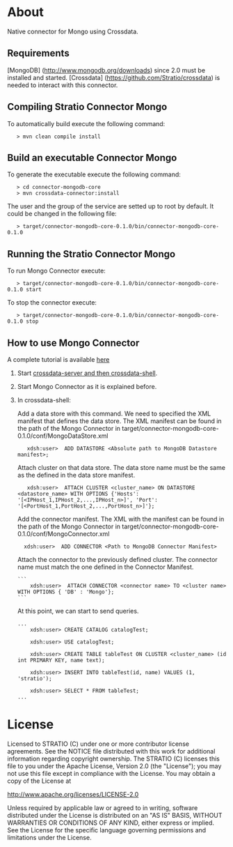 # About #

Native connector for Mongo using Crossdata.


## Requirements ##

[MongoDB] (http://www.mongodb.org/downloads) since 2.0 must be installed and started. 
[Crossdata] (https://github.com/Stratio/crossdata) is needed to interact with this connector.


## Compiling Stratio Connector Mongo ##

To automatically build execute the following command:

```
   > mvn clean compile install
```


## Build an executable Connector Mongo ##

To generate the executable execute the following command:

```
   > cd connector-mongodb-core
   > mvn crossdata-connector:install
```

The user and the group of the service are setted up to root by default. It could be changed in the following file:

```
   > target/connector-mongodb-core-0.1.0/bin/connector-mongodb-core-0.1.0
```


## Running the Stratio Connector Mongo ##

To run Mongo Connector execute:

```
   > target/connector-mongodb-core-0.1.0/bin/connector-mongodb-core-0.1.0 start
```

To stop the connector execute:

```
   > target/connector-mongodb-core-0.1.0/bin/connector-mongodb-core-0.1.0 stop
```


## How to use Mongo Connector ##

A complete tutorial is available [here](_doc/FirstSteps.md)

 1. Start [crossdata-server and then crossdata-shell](https://github.com/Stratio/crossdata).  
 2. Start Mongo Connector as it is explained before.
 3. In crossdata-shell:
    
    Add a data store with this command.  We need to specified the XML manifest that defines the data store. The XML manifest can be found in the path of the Mongo Connector in target/connector-mongodb-core-0.1.0/conf/MongoDataStore.xml
      
      ```
         xdsh:user>  ADD DATASTORE <Absolute path to MongoDB Datastore manifest>;
      ```

    Attach cluster on that data store. The data store name must be the same as the defined in the data store manifest.
    
      ```
         xdsh:user>  ATTACH CLUSTER <cluster_name> ON DATASTORE <datastore_name> WITH OPTIONS {'Hosts': '[<IPHost_1,IPHost_2,...,IPHost_n>]', 'Port': '[<PortHost_1,PortHost_2,...,PortHost_n>]'};
      ```

    Add the connector manifest. The XML with the manifest can be found in the path of the Mongo Connector in target/connector-mongodb-core-0.1.0/conf/MongoConnector.xml

       ```
         xdsh:user>  ADD CONNECTOR <Path to MongoDB Connector Manifest>
       ```
    
    Attach the connector to the previously defined cluster. The connector name must match the one defined in the 
    Connector Manifest.
    
        ```
            xdsh:user>  ATTACH CONNECTOR <connector name> TO <cluster name> WITH OPTIONS { 'DB' : 'Mongo'};
        ```
    
    At this point, we can start to send queries.
    
        ...
            xdsh:user> CREATE CATALOG catalogTest;
        
            xdsh:user> USE catalogTest;
        
            xdsh:user> CREATE TABLE tableTest ON CLUSTER <cluster_name> (id int PRIMARY KEY, name text);
    
            xdsh:user> INSERT INTO tableTest(id, name) VALUES (1, 'stratio');
    
            xdsh:user> SELECT * FROM tableTest;
        ...


# License #

Licensed to STRATIO (C) under one or more contributor license agreements.
See the NOTICE file distributed with this work for additional information
regarding copyright ownership.  The STRATIO (C) licenses this file
to you under the Apache License, Version 2.0 (the
"License"); you may not use this file except in compliance
with the License.  You may obtain a copy of the License at

  http://www.apache.org/licenses/LICENSE-2.0

Unless required by applicable law or agreed to in writing,
software distributed under the License is distributed on an
"AS IS" BASIS, WITHOUT WARRANTIES OR CONDITIONS OF ANY
KIND, either express or implied.  See the License for the
specific language governing permissions and limitations
under the License.
